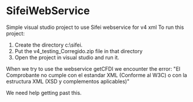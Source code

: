# SifeiWebService
Simple visual studio project to use Sifei webservice for v4 xml
To run this project:
1.	Create the directory c:\sifei.
2.	Put the v4_testing_Corregido.zip file in that directory
3.	Open the project in visual studio and run it.

When we try to use the webservice getCFDI we encounter the error: "El Comprobante no cumple con el estandar XML (Conforme al W3C) o con la estructura XML (XSD y complementos aplicables)"   

We need help getting past this.  
